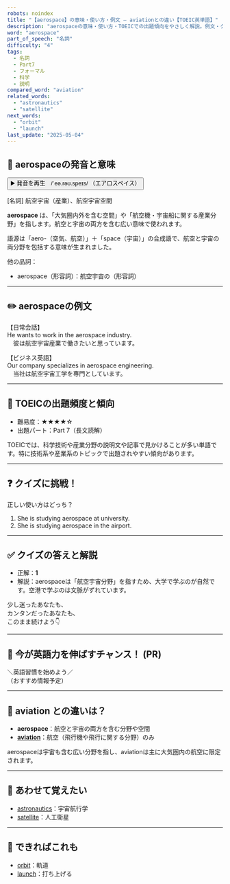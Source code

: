 ```yaml
---
robots: noindex
title: "【aerospace】の意味・使い方・例文 ― aviationとの違い【TOEIC英単語】"
description: "aerospaceの意味・使い方・TOEICでの出題傾向をやさしく解説。例文・クイズ付きでaviationとの違いもわかりやすく学べます。"
word: "aerospace"
part_of_speech: "名詞"
difficulty: "4"
tags:
  - 名詞
  - Part7
  - フォーマル
  - 科学
  - 説明
compared_word: "aviation"
related_words:
  - "astronautics"
  - "satellite"
next_words:
  - "orbit"
  - "launch"
last_update: "2025-05-04"
---
```


## 🔰 aerospaceの発音と意味

<button class="play-audio" onclick="playTTS('aerospace')">
  <span class="play-audio-main">
    ▶️ 発音を再生　/ˈeə.rəʊ.speɪs/
  </span>
  <span class="play-audio-sub">
    （エアロスペイス）
  </span>
</button>

[名詞] 航空宇宙（産業）、航空宇宙空間

**aerospace** は、「大気圏内外を含む空間」や「航空機・宇宙船に関する産業分野」を指します。航空と宇宙の両方を含む広い意味で使われます。

語源は「aero-（空気、航空）」＋「space（宇宙）」の合成語で、航空と宇宙の両分野を包括する意味が生まれました。

他の品詞：  
- aerospace（形容詞）：航空宇宙の（形容詞）

---

## ✏️ aerospaceの例文

【日常会話】  
He wants to work in the aerospace industry.  
　彼は航空宇宙産業で働きたいと思っています。

【ビジネス英語】  
Our company specializes in aerospace engineering.  
　当社は航空宇宙工学を専門としています。

---

## 🎯 TOEICの出題頻度と傾向

- 難易度：★★★★☆
- 出題パート：Part 7（長文読解）

TOEICでは、科学技術や産業分野の説明文や記事で見かけることが多い単語です。特に技術系や産業系のトピックで出題されやすい傾向があります。

---

## ❓ クイズに挑戦！

正しい使い方はどっち？

1. She is studying aerospace at university.  
2. She is studying aerospace in the airport.

---

## ✅ クイズの答えと解説

- 正解：**1**
- 解説：aerospaceは「航空宇宙分野」を指すため、大学で学ぶのが自然です。空港で学ぶのは文脈がずれています。

少し迷ったあなたも、  
カンタンだったあなたも、  
このまま続けよう👇️

---

## 🚀 今が英語力を伸ばすチャンス！ (PR)

<div class="info-center">
＼英語習慣を始めよう／<br>  
（おすすめ情報予定）
</div>

---

## 🤔  aviation との違いは？

- **aerospace**：航空と宇宙の両方を含む分野や空間
- **[aviation](/word/aviation)**：航空（飛行機や飛行に関する分野）のみ

aerospaceは宇宙も含む広い分野を指し、aviationは主に大気圏内の航空に限定されます。

---

## 🧩 あわせて覚えたい

- [astronautics](/word/astronautics)：宇宙航行学
- [satellite](/word/satellite)：人工衛星

---

## 📖 できればこれも

- [orbit](/word/orbit)：軌道
- [launch](/word/launch)：打ち上げる

<!-- cvid: aid00_bid13 -->
